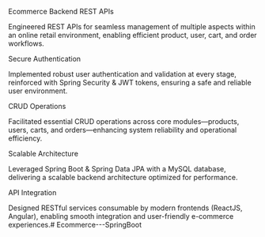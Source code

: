 
Ecommerce Backend REST APIs

Engineered REST APIs for seamless management of multiple aspects within an online retail environment, enabling efficient product, user, cart, and order workflows.

Secure Authentication

Implemented robust user authentication and validation at every stage, reinforced with Spring Security & JWT tokens, ensuring a safe and reliable user environment.

CRUD Operations

Facilitated essential CRUD operations across core modules—products, users, carts, and orders—enhancing system reliability and operational efficiency.

Scalable Architecture

Leveraged Spring Boot & Spring Data JPA with a MySQL database, delivering a scalable backend architecture optimized for performance.

API Integration

Designed RESTful services consumable by modern frontends (ReactJS, Angular), enabling smooth integration and user-friendly e-commerce experiences.# Ecommerce---SpringBoot
